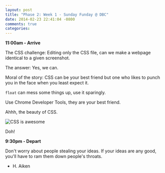 ```yaml
---
layout: post
title: "Phase 2: Week 1 - Sunday Funday @ DBC"
date: 2014-02-23 22:41:04 -0800
comments: true
categories: 
---
```


**11:00am - Arrive**

The CSS challenge: Editing only the CSS file, can we make a webpage identical to a given screenshot.

The answer: Yes, we can. 

Moral of the story: CSS can be your best friend but one who likes to punch you in the face when you least expect it.

`float` can mess some things up, use it sparingly.

Use Chrome Developer Tools, they are your best friend.

Ahhh, the beauty of CSS.  

![CSS is awesome](http://4.bp.blogspot.com/-121N0L5IdA4/UJq-3XHuuAI/AAAAAAAAAwM/o1jA-2Zy0-g/s1600/css_is_awesome.gif)  

Doh!


**9:30pm - Depart**

>
Don't worry about people stealing your ideas. If your ideas are any good, you'll have to ram them down people's throats.  
- H. Aiken